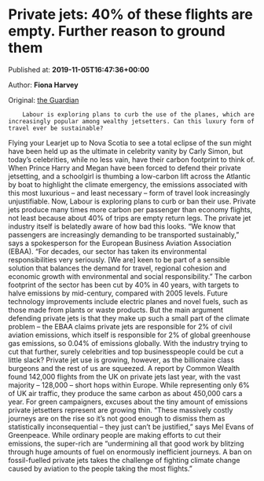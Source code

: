 
# Private jets: 40% of these flights are empty. Further reason to ground them

Published at: **2019-11-05T16:47:36+00:00**

Author: **Fiona Harvey**

Original: [the Guardian](https://www.theguardian.com/business/shortcuts/2019/nov/05/private-jets-40-of-these-flights-are-empty-further-reason-to-ground-them)


        Labour is exploring plans to curb the use of the planes, which are increasingly popular among wealthy jetsetters. Can this luxury form of travel ever be sustainable?
      
Flying your Learjet up to Nova Scotia to see a total eclipse of the sun might have been held up as the ultimate in celebrity vanity by Carly Simon, but today’s celebrities, while no less vain, have their carbon footprint to think of.
When Prince Harry and Megan have been forced to defend their private jetsetting, and a schoolgirl is thumbing a low-carbon lift across the Atlantic by boat to highlight the climate emergency, the emissions associated with this most luxurious – and least necessary – form of travel look increasingly unjustifiable. Now, Labour is exploring plans to curb or ban their use.
Private jets produce many times more carbon per passenger than economy flights, not least because about 40% of trips are empty return legs.
The private jet industry itself is belatedly aware of how bad this looks. “We know that passengers are increasingly demanding to be transported sustainably,” says a spokesperson for the European Business Aviation Association (EBAA). “For decades, our sector has taken its environmental responsibilities very seriously. [We are] keen to be part of a sensible solution that balances the demand for travel, regional cohesion and economic growth with environmental and social responsibility.”
The carbon footprint of the sector has been cut by 40% in 40 years, with targets to halve emissions by mid-century, compared with 2005 levels. Future technology improvements include electric planes and novel fuels, such as those made from plants or waste products.
But the main argument defending private jets is that they make up such a small part of the climate problem – the EBAA claims private jets are responsible for 2% of civil aviation emissions, which itself is responsible for 2% of global greenhouse gas emissions, so 0.04% of emissions globally. With the industry trying to cut that further, surely celebrities and top businesspeople could be cut a little slack?
Private jet use is growing, however, as the billionaire class burgeons and the rest of us are squeezed. A report by Common Wealth found 142,000 flights from the UK on private jets last year, with the vast majority – 128,000 – short hops within Europe. While representing only 6% of UK air traffic, they produce the same carbon as about 450,000 cars a year.
For green campaigners, excuses about the tiny amount of emissions private jetsetters represent are growing thin. “These massively costly journeys are on the rise so it’s not good enough to dismiss them as statistically inconsequential – they just can’t be justified,” says Mel Evans of Greenpeace. While ordinary people are making efforts to cut their emissions, the super-rich are “undermining all that good work by blitzing through huge amounts of fuel on enormously inefficient journeys. A ban on fossil-fuelled private jets takes the challenge of fighting climate change caused by aviation to the people taking the most flights.”
